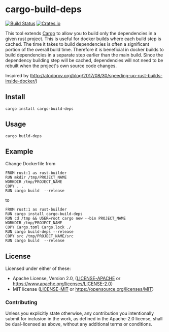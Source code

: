 # cargo-build-deps

[![Build Status](https://travis-ci.org/nacardin/cargo-build-deps.svg?branch=master)](https://travis-ci.org/nacardin/cargo-build-deps)
[![Crates.io](https://img.shields.io/crates/v/cargo-build-deps.svg)](https://crates.io/crates/cargo-build-deps)

This tool extends [Cargo](https://doc.rust-lang.org/cargo/) to allow you to
build only the dependencies in a given rust project. This is useful for docker
builds where each build step is cached. The time it takes to build dependencies
is often a significant portion of the overall build time. Therefore it is
beneficial in docker builds to build dependencies in a separate step earlier
than the main build. Since the dependency building step will be cached,
dependencies will not need to be rebuilt when the project's own source code
changes.

Inspired by (http://atodorov.org/blog/2017/08/30/speeding-up-rust-builds-inside-docker/)


## Install
`cargo install cargo-build-deps`

## Usage
`cargo build-deps`

## Example

Change Dockerfile from

```
FROM rust:1 as rust-builder
RUN mkdir /tmp/PROJECT_NAME
WORKDIR /tmp/PROJECT_NAME
COPY . .
RUN cargo build  --release
```

to

```
FROM rust:1 as rust-builder
RUN cargo install cargo-build-deps
RUN cd /tmp && USER=root cargo new --bin PROJECT_NAME
WORKDIR /tmp/PROJECT_NAME
COPY Cargo.toml Cargo.lock ./
RUN cargo build-deps --release
COPY src /tmp/PROJECT_NAME/src
RUN cargo build  --release
```

## License

Licensed under either of these:

 * Apache License, Version 2.0, ([LICENSE-APACHE](LICENSE-APACHE) or
   https://www.apache.org/licenses/LICENSE-2.0)
 * MIT license ([LICENSE-MIT](LICENSE-MIT) or
   https://opensource.org/licenses/MIT)

### Contributing

Unless you explicitly state otherwise, any contribution you intentionally submit
for inclusion in the work, as defined in the Apache-2.0 license, shall be
dual-licensed as above, without any additional terms or conditions.